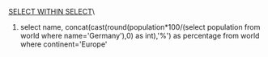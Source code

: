 [SELECT WITHIN SELECT](https://sqlzoo.net/wiki/SELECT_within_SELECT_Tutorial)\

1. select name, concat(cast(round(population*100/(select population from world where name='Germany'),0) as int),'%') as percentage
   from world 
   where continent='Europe'
